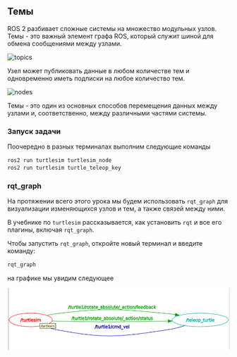 ## Темы

ROS 2 разбивает сложные системы на множество модульных узлов. Темы - это важный элемент графа ROS, который служит шиной для обмена сообщениями между узлами.

![topics](https://docs.ros.org/en/rolling/_images/Topic-SinglePublisherandSingleSubscriber.gif)

Узел может публиковать данные в любом количестве тем и одновременно иметь подписки на любое количество тем.

![nodes](https://docs.ros.org/en/rolling/_images/Topic-MultiplePublisherandMultipleSubscriber.gif)

Темы - это один из основных способов перемещения данных между узлами и, соответственно, между различными частями системы.

### Запуск задачи

Поочередно в разных терминалах выполним следующие команды 
```bash
ros2 run turtlesim turtlesim_node
ros2 run turtlesim turtle_teleop_key
```

### rqt_graph

На протяжении всего этого урока мы будем использовать `rqt_graph` для визуализации изменяющихся узлов и тем, а также связей между ними.

В учебнике по `turtlesim` рассказывается, как установить `rqt` и все его плагины, включая `rqt_graph`.

Чтобы запустить `rqt_graph`, откройте новый терминал и введите команду:

```bash
rqt_graph
```

на графике мы увидим следующее 

![alt text](image.png)